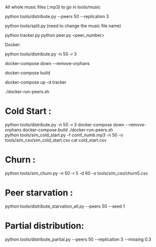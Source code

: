 All whole music files (.mp3) to go in tools/music

python tools/distribute.py --peers 50 --replication 3

python tools/split.py (need to change the music file name)

python tracker.py
python peer.py <peer_number>




Docker:

python tools/distribute.py -n 50 -r 3

docker-compose down --remove-orphans

docker-compose build

docker-compose up -d tracker

./docker-run-peers.sh


# Cold Start :
python tools/distribute.py -n 50 -r 3
docker-compose down --remove-orphans
docker-compose build
./docker-run-peers.sh  
python tools/sim_cold_start.py -f comf_numb.mp3 -n 50 -o tools/sim_csv/sim_cold_start.csv
cat cold_start.csv

# Churn :
python tools/sim_churn.py -n 50 -r 5 -d 60 -o tools/sim_csv/churn5.csv 

# Peer starvation : 
python tools/distribute_starvation_all.py --peers 50 --seed 1

# Partial distribution:
python tools/distribute_partial.py --peers 50 --replication 3 --missing 0.3
